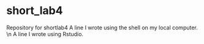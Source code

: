 # short_lab4
Repository for shortlab4
A line I wrote using the shell on my local computer. \n
A line I wrote using Rstudio.